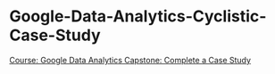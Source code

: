 # Google-Data-Analytics-Cyclistic-Case-Study
[Course: Google Data Analytics Capstone: Complete a Case Study](https://www.coursera.org/learn/google-data-analytics-capstone)

